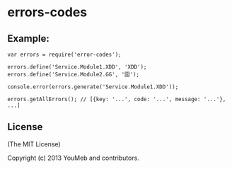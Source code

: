 errors-codes
============

## Example:

    var errors = require('error-codes');

    errors.define('Service.Module1.XDD', 'XDD');
    errors.define('Service.Module2.GG', '囧');

    console.error(errors.generate('Service.Module1.XDD'));

    errors.getAllErrors(); // [{key: '...', code: '...', message: '...'}, ...]

## License

(The MIT License)

Copyright (c) 2013 YouMeb and contributors.
